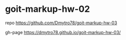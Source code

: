 # goit-markup-hw-02

repo https://github.com/Dmytro78/goit-markup-hw-03

gh-page https://dmytro78.github.io/goit-markup-hw-03/
